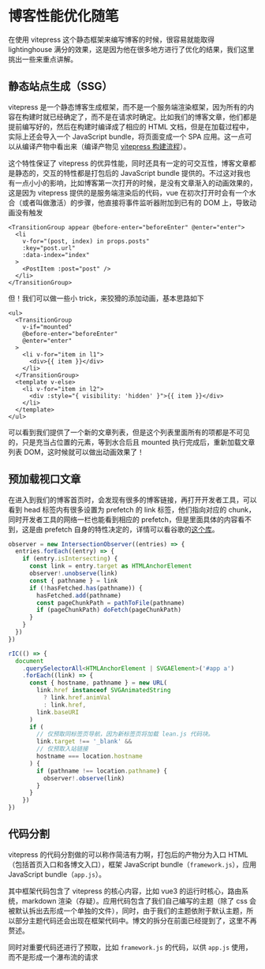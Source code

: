 # 博客性能优化随笔

在使用 vitepress 这个静态框架来编写博客的时候，很容易就能取得 lightinghouse 满分的效果，这是因为他在很多地方进行了优化的结果，我们这里挑出一些来重点讲解。

## 静态站点生成（SSG）

vitepress 是一个静态博客生成框架，而不是一个服务端渲染框架，因为所有的内容在构建时就已经确定了，而不是在请求时确定。比如我们的博客文章，他们都是提前编写好的，然后在构建时编译成了相应的 HTML 文档，但是在加载过程中，实际上还会导入一个 JavaScript bundle，将页面变成一个 SPA 应用。这一点可以从编译产物中看出来（编译产物见 [vitepress 构建流程](./build.md)）。

这个特性保证了 vitepress 的优异性能，同时还具有一定的可交互性，博客文章都是静态的，交互的特性都是打包后的 JavaScript bundle 提供的。不过这对我也有一点小小的影响，比如博客第一次打开的时候，是没有文章渐入的动画效果的，这是因为 vitepress 提供的是服务端渲染后的代码，vue 在初次打开时会有一个水合（或者叫做激活）的步骤，他直接将事件监听器附加到已有的 DOM 上，导致动画没有触发

```vue
<TransitionGroup appear @before-enter="beforeEnter" @enter="enter">
  <li
    v-for="(post, index) in props.posts"
    :key="post.url"
    :data-index="index"
  >
    <PostItem :post="post" />
  </li>
</TransitionGroup>
```

但！我们可以做一些小 trick，来狡猾的添加动画，基本思路如下

```vue
<ul>
  <TransitionGroup
    v-if="mounted"
    @before-enter="beforeEnter"
    @enter="enter"
  >
    <li v-for="item in l1">
      <div>{{ item }}</div>
    </li>
  </TransitionGroup>
  <template v-else>
    <li v-for="item in l2">
      <div :style="{ visibility: 'hidden' }">{{ item }}</div>
    </li>
  </template>
</ul>
```

可以看到我们提供了一个新的文章列表，但是这个列表里面所有的项都是不可见的，只是充当占位置的元素，等到水合后且 mounted 执行完成后，重新加载文章列表 DOM，这时候就可以做出动画效果了！

## 预加载视口文章

在进入到我们的博客首页时，会发现有很多的博客链接，再打开开发者工具，可以看到 head 标签内有很多设置为 prefetch 的 link 标签，他们指向对应的 chunk，同时开发者工具的网络一栏也能看到相应的 prefetch，但是里面具体的内容看不到，这是由 prefetch 自身的特性决定的，详情可以看谷歌的[这个库](https://github.com/GoogleChromeLabs/quicklink)。

```typescript
observer = new IntersectionObserver((entries) => {
  entries.forEach((entry) => {
    if (entry.isIntersecting) {
      const link = entry.target as HTMLAnchorElement
      observer!.unobserve(link)
      const { pathname } = link
      if (!hasFetched.has(pathname)) {
        hasFetched.add(pathname)
        const pageChunkPath = pathToFile(pathname)
        if (pageChunkPath) doFetch(pageChunkPath)
      }
    }
  })
})

rIC(() => {
  document
    .querySelectorAll<HTMLAnchorElement | SVGAElement>('#app a')
    .forEach((link) => {
      const { hostname, pathname } = new URL(
        link.href instanceof SVGAnimatedString
          ? link.href.animVal
          : link.href,
        link.baseURI
      )
      if (
        // 仅预取同标签页导航，因为新标签页将加载 lean.js 代码块。
        link.target !== '_blank' &&
        // 仅预取入站链接
        hostname === location.hostname
      ) {
        if (pathname !== location.pathname) {
          observer!.observe(link)
        }
      }
    })
})

```

## 代码分割

vitepress 的代码分割做的可以称作简洁有力啊，打包后的产物分为入口 HTML（包括首页入口和各博文入口），框架 JavaScript bundle（`framework.js`），应用 JavaScript bundle（`app.js`）。

其中框架代码包含了 vitepress 的核心内容，比如 vue3 的运行时核心，路由系统，markdown 渲染（存疑）。应用代码包含了我们自己编写的主题（除了 css 会被默认拆出去形成一个单独的文件），同时，由于我们的主题依附于默认主题，所以部分主题代码还会出现在框架代码中。博文的拆分在前面已经提到了，这里不再赘述。

同时对重要代码还进行了预取，比如 `framework.js` 的代码，以供 `app.js` 使用，而不是形成一个瀑布流的请求
